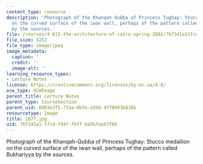 ```yaml
---
content_type: resource
description: 'Photograph of the Khanqah-Qubba of Princess Tughay: Stucco medallion
  on the curved surface of the iwan wall, perhaps of the pattern called Bukhariyya
  by the sources.'
file: /courses/4-615-the-architecture-of-cairo-spring-2002/76f341a11fcdf94ffbffba5bfaab7f6b_1077.jpg
file_size: 3252
file_type: image/jpeg
image_metadata:
  caption: ''
  credit: ''
  image-alt: ''
learning_resource_types:
- Lecture Notes
license: https://creativecommons.org/licenses/by-nc-sa/4.0/
ocw_type: OCWImage
parent_title: Lecture Notes
parent_type: CourseSection
parent_uid: 6903e2f5-731a-0bfe-a3b8-4ff0493b836b
resourcetype: Image
title: 1077.jpg
uid: 76f341a1-1fcd-f94f-fbff-ba5bfaab7f6b
---
```

Photograph of the Khanqah-Qubba of Princess Tughay: Stucco medallion on the curved surface of the iwan wall, perhaps of the pattern called Bukhariyya by the sources.